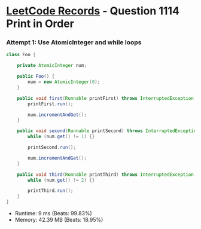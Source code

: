 # [LeetCode Records](../../README.md) - Question 1114 Print in Order

### Attempt 1: Use AtomicInteger and while loops
```java
class Foo {

    private AtomicInteger num;

    public Foo() {
        num = new AtomicInteger(0);
    }

    public void first(Runnable printFirst) throws InterruptedException {
        printFirst.run();

        num.incrementAndGet();
    }

    public void second(Runnable printSecond) throws InterruptedException {
        while (num.get() != 1) {}

        printSecond.run();

        num.incrementAndGet();
    }

    public void third(Runnable printThird) throws InterruptedException {
        while (num.get() != 2) {}

        printThird.run();
    }
}
```
- Runtime: 9 ms (Beats: 99.83%)
- Memory: 42.39 MB (Beats: 18.95%)

<br>

